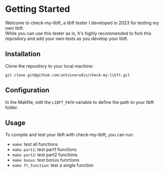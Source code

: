 # Getting Started
Welcome to check-my-libft, a libft tester I developed in 2023 for testing my own libft.<br>
While you can use this tester as is, it's highly recommended to fork this repository and add your own tests as you develop your libft.

## Installation
Clone the repository to your local machine:
```
git clone git@github.com:antoineradix/check-my-libft.git
```

## Configuration
In the Makfile, edit the `LIBFT_PATH` variable to define the path to your libft folder.<br>

## Usage
To compile and test your libft with check-my-libft, you can run:
- `make`: test all functions
- `make part1`: test part1 functions
- `make part2`: test part2 functions
- `make bonus`: test bonus functions
- `make ft_function`: test a single function
